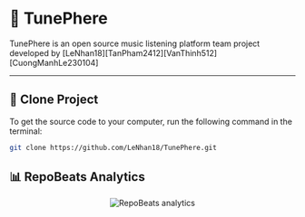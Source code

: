 # 🎵 TunePhere

TunePhere is an open source music listening platform team project developed by [LeNhan18][TanPham2412][VanThinh512][CuongManhLe230104]

---

## 🚀 Clone Project

To get the source code to your computer, run the following command in the terminal:
```bash
git clone https://github.com/LeNhan18/TunePhere.git
```

## 📊 RepoBeats Analytics

<p align="center">
  <img src="https://repobeats.axiom.co/api/embed/28b5116183d0171f30dc4b6d430b142a22ed4053.svg" alt="RepoBeats analytics" />
</p>

